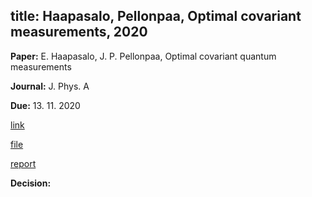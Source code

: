 
title: Haapasalo, Pellonpaa, Optimal covariant measurements,  2020
---

**Paper:**  E. Haapasalo, J. P. Pellonpaa, Optimal covariant quantum measurements

**Journal:** J. Phys. A

**Due:** 13. 11. 2020

[link]()

[file](REF_haapasalo2020a/file.pdf)

[report](REF_haapasalo2020a/report.pdf)

**Decision:**

